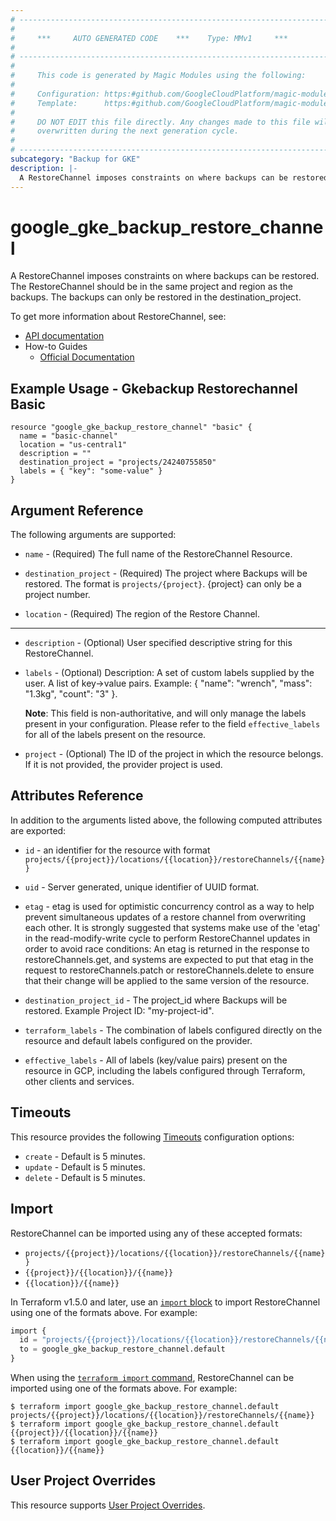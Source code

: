 ```yaml
---
# ----------------------------------------------------------------------------
#
#     ***     AUTO GENERATED CODE    ***    Type: MMv1     ***
#
# ----------------------------------------------------------------------------
#
#     This code is generated by Magic Modules using the following:
#
#     Configuration: https:#github.com/GoogleCloudPlatform/magic-modules/tree/main/mmv1/products/gkebackup/RestoreChannel.yaml
#     Template:      https:#github.com/GoogleCloudPlatform/magic-modules/tree/main/mmv1/templates/terraform/resource.html.markdown.tmpl
#
#     DO NOT EDIT this file directly. Any changes made to this file will be
#     overwritten during the next generation cycle.
#
# ----------------------------------------------------------------------------
subcategory: "Backup for GKE"
description: |-
  A RestoreChannel imposes constraints on where backups can be restored.
---
```


# google_gke_backup_restore_channel

A RestoreChannel imposes constraints on where backups can be restored.
The RestoreChannel should be in the same project and region
as the backups. The backups can only be restored in the
destination_project.


To get more information about RestoreChannel, see:

* [API documentation](https://cloud.google.com/kubernetes-engine/docs/add-on/backup-for-gke/reference/rest/v1/projects.locations.restoreChannels)
* How-to Guides
    * [Official Documentation](https://cloud.google.com/kubernetes-engine/docs/add-on/backup-for-gke)

## Example Usage - Gkebackup Restorechannel Basic


```hcl
resource "google_gke_backup_restore_channel" "basic" {
  name = "basic-channel"
  location = "us-central1"
  description = ""
  destination_project = "projects/24240755850"
  labels = { "key": "some-value" }
}
```

## Argument Reference

The following arguments are supported:


* `name` -
  (Required)
  The full name of the RestoreChannel Resource.

* `destination_project` -
  (Required)
  The project where Backups will be restored.
  The format is `projects/{project}`.
  {project} can only be a project number.

* `location` -
  (Required)
  The region of the Restore Channel.


- - -


* `description` -
  (Optional)
  User specified descriptive string for this RestoreChannel.

* `labels` -
  (Optional)
  Description: A set of custom labels supplied by the user.
  A list of key->value pairs.
  Example: { "name": "wrench", "mass": "1.3kg", "count": "3" }.

  **Note**: This field is non-authoritative, and will only manage the labels present in your configuration.
  Please refer to the field `effective_labels` for all of the labels present on the resource.

* `project` - (Optional) The ID of the project in which the resource belongs.
    If it is not provided, the provider project is used.


## Attributes Reference

In addition to the arguments listed above, the following computed attributes are exported:

* `id` - an identifier for the resource with format `projects/{{project}}/locations/{{location}}/restoreChannels/{{name}}`

* `uid` -
  Server generated, unique identifier of UUID format.

* `etag` -
  etag is used for optimistic concurrency control as a way to help prevent simultaneous
  updates of a restore channel from overwriting each other. It is strongly suggested that
  systems make use of the 'etag' in the read-modify-write cycle to perform RestoreChannel updates
  in order to avoid race conditions: An etag is returned in the response to restoreChannels.get,
  and systems are expected to put that etag in the request to restoreChannels.patch or
  restoreChannels.delete to ensure that their change will be applied to the same version of the resource.

* `destination_project_id` -
  The project_id where Backups will be restored.
  Example Project ID: "my-project-id".

* `terraform_labels` -
  The combination of labels configured directly on the resource
   and default labels configured on the provider.

* `effective_labels` -
  All of labels (key/value pairs) present on the resource in GCP, including the labels configured through Terraform, other clients and services.


## Timeouts

This resource provides the following
[Timeouts](https://developer.hashicorp.com/terraform/plugin/sdkv2/resources/retries-and-customizable-timeouts) configuration options:

- `create` - Default is 5 minutes.
- `update` - Default is 5 minutes.
- `delete` - Default is 5 minutes.

## Import


RestoreChannel can be imported using any of these accepted formats:

* `projects/{{project}}/locations/{{location}}/restoreChannels/{{name}}`
* `{{project}}/{{location}}/{{name}}`
* `{{location}}/{{name}}`


In Terraform v1.5.0 and later, use an [`import` block](https://developer.hashicorp.com/terraform/language/import) to import RestoreChannel using one of the formats above. For example:

```tf
import {
  id = "projects/{{project}}/locations/{{location}}/restoreChannels/{{name}}"
  to = google_gke_backup_restore_channel.default
}
```

When using the [`terraform import` command](https://developer.hashicorp.com/terraform/cli/commands/import), RestoreChannel can be imported using one of the formats above. For example:

```
$ terraform import google_gke_backup_restore_channel.default projects/{{project}}/locations/{{location}}/restoreChannels/{{name}}
$ terraform import google_gke_backup_restore_channel.default {{project}}/{{location}}/{{name}}
$ terraform import google_gke_backup_restore_channel.default {{location}}/{{name}}
```

## User Project Overrides

This resource supports [User Project Overrides](https://registry.terraform.io/providers/hashicorp/google/latest/docs/guides/provider_reference#user_project_override).
